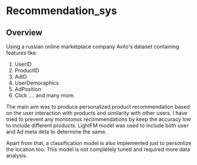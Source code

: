 # Recommendation_sys

## Overview
Using a russian online marketplace company Avito's dataset containing features like:
1. UserID
2. ProductID
3. AdID
4. UserDemoraphics
5. AdPosition
6. Click
.... and many more.

The main aim was to produce personalized product recommendation based on the user interaction with products and similarity with other users. I have tried to prevent any monotonus recommendations
by keep the accuracy low to include different products. LightFM model was used to include both user and Ad meta deta to determine the same.
 
Apart from that, a classification model is also implemented just to personlize the location too. This model is not completely tuned and required more data analysis. 
